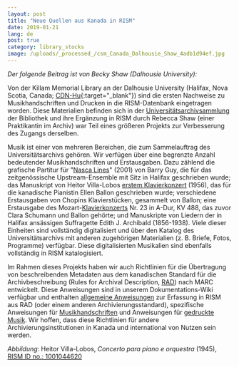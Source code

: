 ```yaml
---
layout: post
title: "Neue Quellen aus Kanada in RISM"
date: 2019-01-21
lang: de
post: true
category: library_stocks
image: /uploads/_processed_/csm_Canada_Dalhousie_Shaw_4adb1d94ef.jpg
---
```



_Der folgende Beitrag ist von Becky Shaw (Dalhousie University):_

Von der Killam Memorial Library an der Dalhousie University (Halifax, Nova Scotia, Canada; [CDN-Hu](https://opac.rism.info/metaopac/search?View=rism&View=rism&siglum=CDN-Hu){:target="_blank"}) sind die ersten Nachweise zu Musikhandschriften und Drucken in die RISM-Datenbank eingetragen worden. Diese Materialien befinden sich in der [Universitätsarchivsammlung](https://libraries.dal.ca/find/university-archives.html) der Bibliothek und ihre Ergänzung in RISM durch Rebecca Shaw (einer Praktikantin im Archiv) war Teil eines größeren Projekts zur Verbesserung des Zugangs derselben.

Musik ist einer von mehreren Bereichen, die zum Sammelauftrag des Universitätsarchivs gehören. Wir verfügen über eine begrenzte Anzahl bedeutender Musikhandschriften und Erstausgaben. Dazu zählend die grafische Partitur für "[Nasca Lines](https://opac.rism.info/search?id=1001045228&View=rism)" (2001) von Barry Guy, die für das zeitgenössische Upstream-Ensemble mit Sitz in Halifax geschrieben wurde; das Manuskript von Heitor Villa-Lobos [erstem Klavierkonzert](https://opac.rism.info/search?id=1001044620&View=rism) (1956), das für die kanadische Pianistin Ellen Ballon geschrieben wurde; verschiedene Erstausgaben von Chopins Klavierstücken, gesammelt von Ballon; eine Erstausgabe des Mozart-[Klavierkonzerts](https://opac.rism.info/search?id=00000990044372&View=rism) Nr. 23 in A-Dur, KV 488, das zuvor Clara Schumann und Ballon gehörte; und Manuskripte von Liedern der in Halifax ansässigen Suffragette Edith J. Archibald (1856-1938). Viele dieser Einheiten sind vollständig digitalisiert und über den Katalog des Universitätsarchivs mit anderen zugehörigen Materialien (z. B. Briefe, Fotos, Programme) verfügbar. Diese digitalisierten Musikalien sind ebenfalls vollständig in RISM katalogisiert.

Im Rahmen dieses Projekts haben wir auch Richtlinien für die Übertragung von beschreibenden Metadaten aus dem kanadischen Standard für die Archivbeschreibung (Rules for Archival Description, [RAD](http://www.cdncouncilarchives.ca/archdesrules.html)) nach MARC entwickelt. Diese Anweisungen sind in unserem Dokumentations-Wiki verfügbar und enthalten [allgemeine Anweisungen](https://dallibraries.atlassian.net/wiki/spaces/APM/pages/713719809/Instructions+on+using+MusCat) zur Erfassung in RISM aus RAD (oder einem anderen Archivierungsstandard), spezifische Anweisungen für [Musikhandschriften](https://dallibraries.atlassian.net/wiki/spaces/APM/pages/105054209/Archival+description+of+music+manuscripts) und Anweisungen für [gedruckte Musik](https://dallibraries.atlassian.net/wiki/spaces/APM/pages/701038593/Archival+description+of+published+music+scores+and+sheet+music). Wir hoffen, dass diese Richtlinien für andere Archivierungsinstitutionen in Kanada und international von Nutzen sein werden.



_Abbildung_: Heitor Villa-Lobos, _Concerto para piano e orquestra_ (1945), [RISM ID no.: 1001044620](https://opac.rism.info/search?id=1001044620&View=rism)



<script type="text/javascript">var switchTo5x=true;</script><script type="text/javascript" src="http://w.sharethis.com/button/buttons.js"></script><script type="text/javascript">stLight.options({publisher: "9b601438-1ce1-49d8-bfd7-9cff5df54c17", doNotHash: false, doNotCopy: false, hashAddressBar: false});</script>